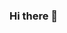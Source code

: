 ### Hi there 👋

<!--
**jajaskarso/jajaskarso** is a ✨ _special_ ✨ repository because its `README.md` (this file) appears on your GitHub profile.

Alt-H1

💬 My name is Faza Asro, usually, people called me Asro
🌱 I'm currently enrolled in **Institut Teknologi Bandung** from **Sekolah Teknik Elektro dan Informatika (STEI)** as a first-year college student.
📫 You can reach me via [LINE](http://line.me/ti/p/~faza_asro)/ [Instagram](https://www.instagram.com/fazaasro) / [Email](mailto:fazaasro@gmail.com?subject=[GitHub]%20Source%20Han%20Sans) / [LinkedIn](https://www.linkedin.com/in/faza-muhandisa-asro-ab5564192/)
😄 Pronouns: Him/He



